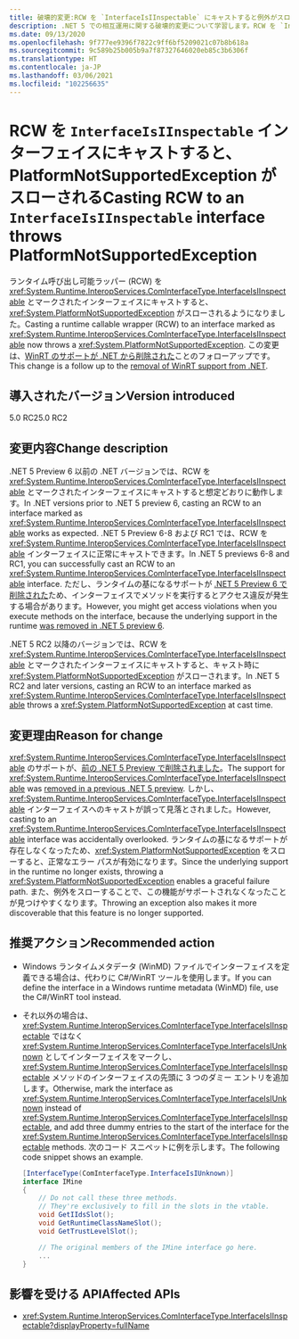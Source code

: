 ```yaml
---
title: 破壊的変更:RCW を `InterfaceIsIInspectable` にキャストすると例外がスローされる
description: .NET 5 での相互運用に関する破壊的変更について学習します。RCW を `InterfaceIsIInspectable` インターフェイスにキャストすると、PlatformNotSupportedException がスローされます。
ms.date: 09/13/2020
ms.openlocfilehash: 9f777ee9396f7822c9ff6bf5209021c07b8b618a
ms.sourcegitcommit: 9c589b25b005b9a7f87327646020eb85c3b6306f
ms.translationtype: HT
ms.contentlocale: ja-JP
ms.lasthandoff: 03/06/2021
ms.locfileid: "102256635"
---
```

# <a name="casting-rcw-to-an-interfaceisiinspectable-interface-throws-platformnotsupportedexception"></a><span data-ttu-id="f6ac1-103">RCW を `InterfaceIsIInspectable` インターフェイスにキャストすると、PlatformNotSupportedException がスローされる</span><span class="sxs-lookup"><span data-stu-id="f6ac1-103">Casting RCW to an `InterfaceIsIInspectable` interface throws PlatformNotSupportedException</span></span>

<span data-ttu-id="f6ac1-104">ランタイム呼び出し可能ラッパー (RCW) を <xref:System.Runtime.InteropServices.ComInterfaceType.InterfaceIsIInspectable> とマークされたインターフェイスにキャストすると、<xref:System.PlatformNotSupportedException> がスローされるようになりました。</span><span class="sxs-lookup"><span data-stu-id="f6ac1-104">Casting a runtime callable wrapper (RCW) to an interface marked as <xref:System.Runtime.InteropServices.ComInterfaceType.InterfaceIsIInspectable> now throws a <xref:System.PlatformNotSupportedException>.</span></span> <span data-ttu-id="f6ac1-105">この変更は、[WinRT のサポートが .NET から削除された](built-in-support-for-winrt-removed.md)ことのフォローアップです。</span><span class="sxs-lookup"><span data-stu-id="f6ac1-105">This change is a follow up to the [removal of WinRT support from .NET](built-in-support-for-winrt-removed.md).</span></span>

## <a name="version-introduced"></a><span data-ttu-id="f6ac1-106">導入されたバージョン</span><span class="sxs-lookup"><span data-stu-id="f6ac1-106">Version introduced</span></span>

<span data-ttu-id="f6ac1-107">5.0 RC2</span><span class="sxs-lookup"><span data-stu-id="f6ac1-107">5.0 RC2</span></span>

## <a name="change-description"></a><span data-ttu-id="f6ac1-108">変更内容</span><span class="sxs-lookup"><span data-stu-id="f6ac1-108">Change description</span></span>

<span data-ttu-id="f6ac1-109">.NET 5 Preview 6 以前の .NET バージョンでは、RCW を <xref:System.Runtime.InteropServices.ComInterfaceType.InterfaceIsIInspectable> とマークされたインターフェイスにキャストすると想定どおりに動作します。</span><span class="sxs-lookup"><span data-stu-id="f6ac1-109">In .NET versions prior to .NET 5 preview 6, casting an RCW to an interface marked as <xref:System.Runtime.InteropServices.ComInterfaceType.InterfaceIsIInspectable> works as expected.</span></span> <span data-ttu-id="f6ac1-110">.NET 5 Preview 6-8 および RC1 では、RCW を <xref:System.Runtime.InteropServices.ComInterfaceType.InterfaceIsIInspectable> インターフェイスに正常にキャストできます。</span><span class="sxs-lookup"><span data-stu-id="f6ac1-110">In .NET 5 previews 6-8 and RC1, you can successfully cast an RCW to an <xref:System.Runtime.InteropServices.ComInterfaceType.InterfaceIsIInspectable> interface.</span></span> <span data-ttu-id="f6ac1-111">ただし、ランタイムの基になるサポートが [.NET 5 Preview 6 で削除された](built-in-support-for-winrt-removed.md)ため、インターフェイスでメソッドを実行するとアクセス違反が発生する場合があります。</span><span class="sxs-lookup"><span data-stu-id="f6ac1-111">However, you might get access violations when you execute methods on the interface, because the underlying support in the runtime [was removed in .NET 5 preview 6](built-in-support-for-winrt-removed.md).</span></span>

<span data-ttu-id="f6ac1-112">.NET 5 RC2 以降のバージョンでは、RCW を <xref:System.Runtime.InteropServices.ComInterfaceType.InterfaceIsIInspectable> とマークされたインターフェイスにキャストすると、キャスト時に <xref:System.PlatformNotSupportedException> がスローされます。</span><span class="sxs-lookup"><span data-stu-id="f6ac1-112">In .NET 5 RC2 and later versions, casting an RCW to an interface marked as <xref:System.Runtime.InteropServices.ComInterfaceType.InterfaceIsIInspectable> throws a <xref:System.PlatformNotSupportedException> at cast time.</span></span>

## <a name="reason-for-change"></a><span data-ttu-id="f6ac1-113">変更理由</span><span class="sxs-lookup"><span data-stu-id="f6ac1-113">Reason for change</span></span>

<span data-ttu-id="f6ac1-114"><xref:System.Runtime.InteropServices.ComInterfaceType.InterfaceIsIInspectable> のサポートが、[前の .NET 5 Preview で削除されました](built-in-support-for-winrt-removed.md)。</span><span class="sxs-lookup"><span data-stu-id="f6ac1-114">The support for <xref:System.Runtime.InteropServices.ComInterfaceType.InterfaceIsIInspectable> was [removed in a previous .NET 5 preview](built-in-support-for-winrt-removed.md).</span></span> <span data-ttu-id="f6ac1-115">しかし、<xref:System.Runtime.InteropServices.ComInterfaceType.InterfaceIsIInspectable> インターフェイスへのキャストが誤って見落とされました。</span><span class="sxs-lookup"><span data-stu-id="f6ac1-115">However, casting to an <xref:System.Runtime.InteropServices.ComInterfaceType.InterfaceIsIInspectable> interface was accidentally overlooked.</span></span> <span data-ttu-id="f6ac1-116">ランタイムの基になるサポートが存在しなくなったため、<xref:System.PlatformNotSupportedException> をスローすると、正常なエラー パスが有効になります。</span><span class="sxs-lookup"><span data-stu-id="f6ac1-116">Since the underlying support in the runtime no longer exists, throwing a <xref:System.PlatformNotSupportedException> enables a graceful failure path.</span></span> <span data-ttu-id="f6ac1-117">また、例外をスローすることで、この機能がサポートされなくなったことが見つけやすくなります。</span><span class="sxs-lookup"><span data-stu-id="f6ac1-117">Throwing an exception also makes it more discoverable that this feature is no longer supported.</span></span>

## <a name="recommended-action"></a><span data-ttu-id="f6ac1-118">推奨アクション</span><span class="sxs-lookup"><span data-stu-id="f6ac1-118">Recommended action</span></span>

- <span data-ttu-id="f6ac1-119">Windows ランタイムメタデータ (WinMD) ファイルでインターフェイスを定義できる場合は、代わりに C#/WinRT ツールを使用します。</span><span class="sxs-lookup"><span data-stu-id="f6ac1-119">If you can define the interface in a Windows runtime metadata (WinMD) file, use the C#/WinRT tool instead.</span></span>

- <span data-ttu-id="f6ac1-120">それ以外の場合は、<xref:System.Runtime.InteropServices.ComInterfaceType.InterfaceIsIInspectable> ではなく <xref:System.Runtime.InteropServices.ComInterfaceType.InterfaceIsIUnknown> としてインターフェイスをマークし、<xref:System.Runtime.InteropServices.ComInterfaceType.InterfaceIsIInspectable> メソッドのインターフェイスの先頭に 3 つのダミー エントリを追加します。</span><span class="sxs-lookup"><span data-stu-id="f6ac1-120">Otherwise, mark the interface as <xref:System.Runtime.InteropServices.ComInterfaceType.InterfaceIsIUnknown> instead of <xref:System.Runtime.InteropServices.ComInterfaceType.InterfaceIsIInspectable>, and add three dummy entries to the start of the interface for the <xref:System.Runtime.InteropServices.ComInterfaceType.InterfaceIsIInspectable> methods.</span></span> <span data-ttu-id="f6ac1-121">次のコード スニペットに例を示します。</span><span class="sxs-lookup"><span data-stu-id="f6ac1-121">The following code snippet shows an example.</span></span>

  ```csharp
  [InterfaceType(ComInterfaceType.InterfaceIsIUnknown)]
  interface IMine
  {
      // Do not call these three methods.
      // They're exclusively to fill in the slots in the vtable.
      void GetIIdsSlot();
      void GetRuntimeClassNameSlot();
      void GetTrustLevelSlot();

      // The original members of the IMine interface go here.
      ...
  }
  ```

## <a name="affected-apis"></a><span data-ttu-id="f6ac1-122">影響を受ける API</span><span class="sxs-lookup"><span data-stu-id="f6ac1-122">Affected APIs</span></span>

- <xref:System.Runtime.InteropServices.ComInterfaceType.InterfaceIsIInspectable?displayProperty=fullName>

<!--

### Affected APIs

- `F:System.Runtime.InteropServices.ComInterfaceType.InterfaceIsIInspectable`

### Category

Interop

-->
